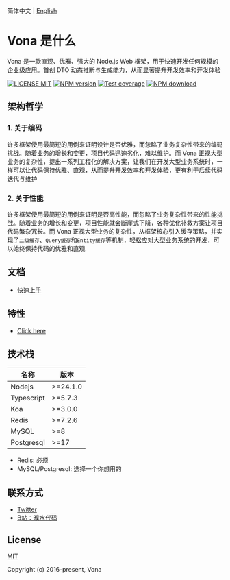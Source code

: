 简体中文 | [English](./README.md)

# Vona 是什么

Vona 是一款直观、优雅、强大的 Node.js Web 框架，用于快速开发任何规模的企业级应用。首创 DTO 动态推断与生成能力，从而显著提升开发效率和开发体验

[![LICENSE MIT][license-image]][license-url]
[![NPM version][npm-image]][npm-url]
[![Test coverage][cov-image]][cov-url]
[![NPM download][download-image]][download-url]

[license-image]: https://img.shields.io/badge/license-MIT-blue.svg
[license-url]: https://github.com/vonajs/vona/blob/master/LICENSE
[npm-image]: https://img.shields.io/npm/v/vona.svg?style=flat-square
[npm-url]: https://npmjs.com/package/vona
[cov-image]: https://img.shields.io/codecov/c/github/vonajs/vona.svg?style=flat-square
[cov-url]: https://app.codecov.io/github/vonajs/vona
[download-image]: https://img.shields.io/npm/dm/vona?color=orange&label=npm%20downloads
[download-url]: https://npmjs.com/package/vona

## 架构哲学

### 1. 关于编码

许多框架使用最简短的用例来证明设计是否优雅，而忽略了业务复杂性带来的编码挑战。随着业务的增长和变更，项目代码迅速劣化，难以维护。而 Vona 正视大型业务的复杂性，提出一系列工程化的解决方案，让我们在开发大型业务系统时，一样可以让代码保持优雅、直观，从而提升开发效率和开发体验，更有利于后续代码迭代与维护

### 2. 关于性能

许多框架使用最简短的用例来证明是否高性能，而忽略了业务复杂性带来的性能挑战。随着业务的增长和变更，项目性能就会断崖式下降，各种优化补救方案让项目代码繁杂冗长。而 Vona 正视大型业务的复杂性，从框架核心引入缓存策略，并实现了`二级缓存`、`Query缓存`和`Entity缓存`等机制，轻松应对大型业务系统的开发，可以始终保持代码的优雅和直观

## 文档

- [快速上手](https://vona.js.org/zh/guide/start/quick-start.html)

## 特性

- [Click here](https://juejin.cn/post/7509709812857110582)

## 技术栈

|名称|版本|
|--|--|
|Nodejs| >=24.1.0 |
|Typescript| >=5.7.3 |
|Koa|>=3.0.0|
|Redis|>=7.2.6|
|MySQL|>=8|
|Postgresql|>=17|

* Redis: 必须
* MySQL/Postgresql: 选择一个你想用的

## 联系方式

- [Twitter](https://x.com/zhennann2024)
- [B站：濮水代码](https://space.bilibili.com/454737998)

## License

[MIT](./LICENSE)

Copyright (c) 2016-present, Vona
